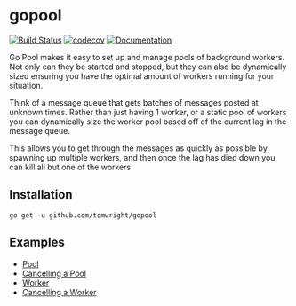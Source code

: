 # gopool

[![Build Status](https://travis-ci.org/TomWright/gopool.svg?branch=master)](https://travis-ci.org/TomWright/gopool)
[![codecov](https://codecov.io/gh/TomWright/gopool/branch/master/graph/badge.svg)](https://codecov.io/gh/TomWright/gopool)
[![Documentation](https://godoc.org/github.com/TomWright/gopool?status.svg)](https://godoc.org/github.com/TomWright/gopool)

Go Pool makes it easy to set up and manage pools of background workers.
Not only can they be started and stopped, but they can also be dynamically sized ensuring you have the optimal amount of workers running for your situation.

Think of a message queue that gets batches of messages posted at unknown times.
Rather than just having 1 worker, or a static pool of workers you can dynamically size the worker pool based off of the current lag in the message queue.

This allows you to get through the messages as quickly as possible by spawning up multiple workers, and then once the lag has died down you can kill all but one of the workers.

## Installation

```
go get -u github.com/tomwright/gopool
```

## Examples

* [Pool](/example/pool/example.md)
* [Cancelling a Pool](/example/stopped/example.md)
* [Worker](/example/worker/example.md)
* [Cancelling a Worker](/example/cancelled/example.md)